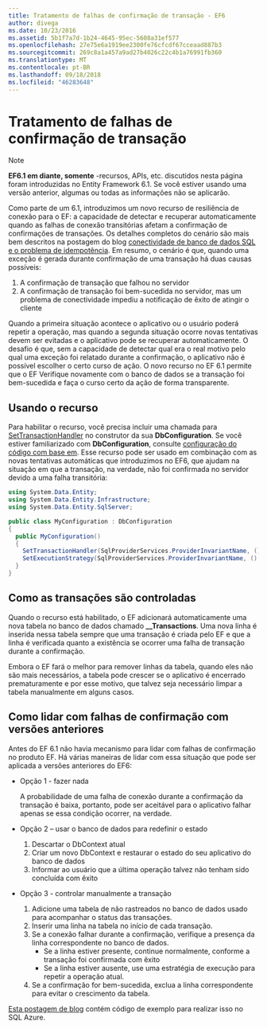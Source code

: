 ```yaml
---
title: Tratamento de falhas de confirmação de transação - EF6
author: divega
ms.date: 10/23/2016
ms.assetid: 5b1f7a7d-1b24-4645-95ec-5608a31ef577
ms.openlocfilehash: 27e75e6a1919ee2300fe76cfcdf67cceaad887b3
ms.sourcegitcommit: 269c8a1a457a9ad27b4026c22c4b1a76991fb360
ms.translationtype: MT
ms.contentlocale: pt-BR
ms.lasthandoff: 09/18/2018
ms.locfileid: "46283648"
---
```

# <a name="handling-transaction-commit-failures"></a>Tratamento de falhas de confirmação de transação
> [!NOTE]
> **EF6.1 em diante, somente** -recursos, APIs, etc. discutidos nesta página foram introduzidas no Entity Framework 6.1. Se você estiver usando uma versão anterior, algumas ou todas as informações não se aplicarão.  

Como parte de um 6.1, introduzimos um novo recurso de resiliência de conexão para o EF: a capacidade de detectar e recuperar automaticamente quando as falhas de conexão transitórias afetam a confirmação de confirmações de transações. Os detalhes completos do cenário são mais bem descritos na postagem do blog [conectividade de banco de dados SQL e o problema de idempotência](https://blogs.msdn.com/b/adonet/archive/2013/03/11/sql-database-connectivity-and-the-idempotency-issue.aspx).  Em resumo, o cenário é que, quando uma exceção é gerada durante confirmação de uma transação há duas causas possíveis:  

1. A confirmação de transação que falhou no servidor
2. A confirmação de transação foi bem-sucedida no servidor, mas um problema de conectividade impediu a notificação de êxito de atingir o cliente  

Quando a primeira situação acontece o aplicativo ou o usuário poderá repetir a operação, mas quando a segunda situação ocorre novas tentativas devem ser evitadas e o aplicativo pode se recuperar automaticamente. O desafio é que, sem a capacidade de detectar qual era o real motivo pelo qual uma exceção foi relatado durante a confirmação, o aplicativo não é possível escolher o certo curso de ação. O novo recurso no EF 6.1 permite que o EF Verifique novamente com o banco de dados se a transação foi bem-sucedida e faça o curso certo da ação de forma transparente.  

## <a name="using-the-feature"></a>Usando o recurso  

Para habilitar o recurso, você precisa incluir uma chamada para [SetTransactionHandler](https://msdn.microsoft.com/library/system.data.entity.dbconfiguration.setdefaulttransactionhandler.aspx) no construtor da sua **DbConfiguration**. Se você estiver familiarizado com **DbConfiguration**, consulte [configuração do código com base em](~/ef6/fundamentals/configuring/code-based.md). Esse recurso pode ser usado em combinação com as novas tentativas automáticas que introduzimos no EF6, que ajudam na situação em que a transação, na verdade, não foi confirmada no servidor devido a uma falha transitória:  

``` csharp
using System.Data.Entity;
using System.Data.Entity.Infrastructure;
using System.Data.Entity.SqlServer;

public class MyConfiguration : DbConfiguration  
{
  public MyConfiguration()  
  {  
    SetTransactionHandler(SqlProviderServices.ProviderInvariantName, () => new CommitFailureHandler());  
    SetExecutionStrategy(SqlProviderServices.ProviderInvariantName, () => new SqlAzureExecutionStrategy());  
  }  
}
```  

## <a name="how-transactions-are-tracked"></a>Como as transações são controladas  

Quando o recurso está habilitado, o EF adicionará automaticamente uma nova tabela no banco de dados chamado **__Transactions**. Uma nova linha é inserida nessa tabela sempre que uma transação é criada pelo EF e que a linha é verificada quanto a existência se ocorrer uma falha de transação durante a confirmação.  

Embora o EF fará o melhor para remover linhas da tabela, quando eles não são mais necessários, a tabela pode crescer se o aplicativo é encerrado prematuramente e por esse motivo, que talvez seja necessário limpar a tabela manualmente em alguns casos.  

## <a name="how-to-handle-commit-failures-with-previous-versions"></a>Como lidar com falhas de confirmação com versões anteriores

Antes do EF 6.1 não havia mecanismo para lidar com falhas de confirmação no produto EF. Há várias maneiras de lidar com essa situação que pode ser aplicada a versões anteriores do EF6:  

* Opção 1 - fazer nada  

  A probabilidade de uma falha de conexão durante a confirmação da transação é baixa, portanto, pode ser aceitável para o aplicativo falhar apenas se essa condição ocorrer, na verdade.  

* Opção 2 – usar o banco de dados para redefinir o estado  

  1. Descartar o DbContext atual  
  2. Criar um novo DbContext e restaurar o estado do seu aplicativo do banco de dados  
  3. Informar ao usuário que a última operação talvez não tenham sido concluída com êxito  

* Opção 3 - controlar manualmente a transação  

  1. Adicione uma tabela de não rastreados no banco de dados usado para acompanhar o status das transações.  
  2. Inserir uma linha na tabela no início de cada transação.  
  3. Se a conexão falhar durante a confirmação, verifique a presença da linha correspondente no banco de dados.  
     - Se a linha estiver presente, continue normalmente, conforme a transação foi confirmada com êxito  
     - Se a linha estiver ausente, use uma estratégia de execução para repetir a operação atual.  
  4. Se a confirmação for bem-sucedida, exclua a linha correspondente para evitar o crescimento da tabela.  

[Esta postagem de blog](https://blogs.msdn.com/b/adonet/archive/2013/03/11/sql-database-connectivity-and-the-idempotency-issue.aspx) contém código de exemplo para realizar isso no SQL Azure.  
